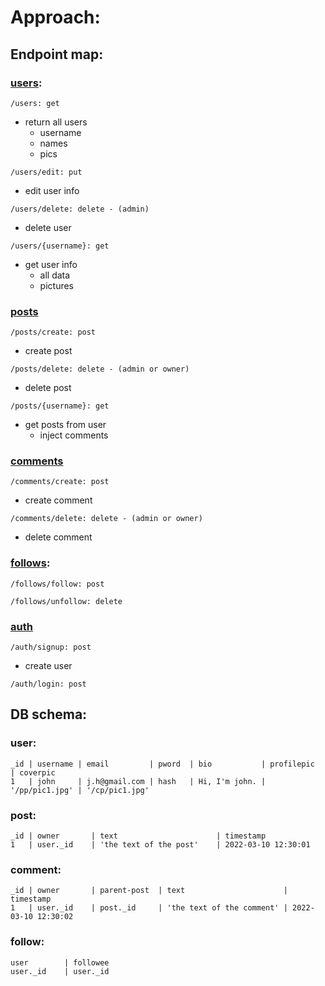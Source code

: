 
# Approach:

## Endpoint map:

### <u>users</u>:

`/users: get`
- return all users
    - username
    - names
    - pics

`/users/edit: put`
- edit user info

`/users/delete: delete - (admin)`
- delete user

`/users/{username}: get`
- get user info
    - all data
    - pictures


### <u>posts</u>

`/posts/create: post`
- create post

`/posts/delete: delete - (admin or owner)`
- delete post

`/posts/{username}: get`
- get posts from user
    - inject comments

### <u>comments</u>

`/comments/create: post`
- create comment

`/comments/delete: delete - (admin or owner)`
- delete comment

### <u>follows</u>:

`/follows/follow: post`

`/follows/unfollow: delete`

### <u>auth</u>

`/auth/signup: post`
- create user

`/auth/login: post`

## DB schema: 

### user:
```
_id | username | email         | pword  | bio           | profilepic     | coverpic 
1   | john     | j.h@gmail.com | hash   | Hi, I'm john. | '/pp/pic1.jpg' | '/cp/pic1.jpg'
```

### post:
```
_id | owner       | text                      | timestamp   
1   | user._id    | 'the text of the post'    | 2022-03-10 12:30:01
```

### comment:
```
_id | owner       | parent-post  | text                      | timestamp   
1   | user._id    | post._id     | 'the text of the comment' | 2022-03-10 12:30:02
```

### follow:
```
user        | followee
user._id    | user._id 
```